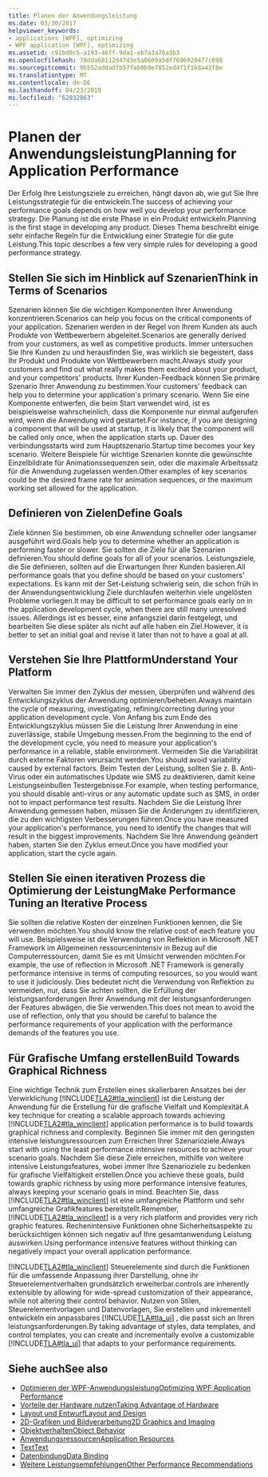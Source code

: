 ```yaml
---
title: Planen der Anwendungsleistung
ms.date: 03/30/2017
helpviewer_keywords:
- applications [WPF], optimizing
- WPF application [WPF], optimizing
ms.assetid: c91bd0c5-a193-46ff-9da1-eb7a3a76a3b3
ms.openlocfilehash: 70dda68112d47d3e5a0609a5df7696920477c698
ms.sourcegitcommit: 9b552addadfb57fab0b9e7852ed4f1f1b8a42f8e
ms.translationtype: MT
ms.contentlocale: de-DE
ms.lasthandoff: 04/23/2019
ms.locfileid: "62032863"
---
```

# <a name="planning-for-application-performance"></a><span data-ttu-id="f4f06-102">Planen der Anwendungsleistung</span><span class="sxs-lookup"><span data-stu-id="f4f06-102">Planning for Application Performance</span></span>
<span data-ttu-id="f4f06-103">Der Erfolg Ihre Leistungsziele zu erreichen, hängt davon ab, wie gut Sie Ihre Leistungsstrategie für die entwickeln.</span><span class="sxs-lookup"><span data-stu-id="f4f06-103">The success of achieving your performance goals depends on how well you develop your performance strategy.</span></span> <span data-ttu-id="f4f06-104">Die Planung ist die erste Phase in ein Produkt entwickeln.</span><span class="sxs-lookup"><span data-stu-id="f4f06-104">Planning is the first stage in developing any product.</span></span> <span data-ttu-id="f4f06-105">Dieses Thema beschreibt einige sehr einfache Regeln für die Entwicklung einer Strategie für die gute Leistung.</span><span class="sxs-lookup"><span data-stu-id="f4f06-105">This topic describes a few very simple rules for developing a good performance strategy.</span></span>  
  
## <a name="think-in-terms-of-scenarios"></a><span data-ttu-id="f4f06-106">Stellen Sie sich im Hinblick auf Szenarien</span><span class="sxs-lookup"><span data-stu-id="f4f06-106">Think in Terms of Scenarios</span></span>  
 <span data-ttu-id="f4f06-107">Szenarien können Sie die wichtigen Komponenten Ihrer Anwendung konzentrieren.</span><span class="sxs-lookup"><span data-stu-id="f4f06-107">Scenarios can help you focus on the critical components of your application.</span></span> <span data-ttu-id="f4f06-108">Szenarien werden in der Regel von Ihrem Kunden als auch Produkte von Wettbewerbern abgeleitet.</span><span class="sxs-lookup"><span data-stu-id="f4f06-108">Scenarios are generally derived from your customers, as well as competitive products.</span></span> <span data-ttu-id="f4f06-109">Immer untersuchen Sie Ihre Kunden zu und herausfinden Sie, was wirklich sie begeistert, dass Ihr Produkt und Produkte von Wettbewerbern macht.</span><span class="sxs-lookup"><span data-stu-id="f4f06-109">Always study your customers and find out what really makes them excited about your product, and your competitors' products.</span></span> <span data-ttu-id="f4f06-110">Ihrer Kunden-Feedback können Sie primäre Szenario Ihrer Anwendung zu bestimmen.</span><span class="sxs-lookup"><span data-stu-id="f4f06-110">Your customers' feedback can help you to determine your application's primary scenario.</span></span> <span data-ttu-id="f4f06-111">Wenn Sie eine Komponente entwerfen, die beim Start verwendet wird, ist es beispielsweise wahrscheinlich, dass die Komponente nur einmal aufgerufen wird, wenn die Anwendung wird gestartet.</span><span class="sxs-lookup"><span data-stu-id="f4f06-111">For instance, if you are designing a component that will be used at startup, it is likely that the component will be called only once, when the application starts up.</span></span> <span data-ttu-id="f4f06-112">Dauer des verbindungsstarts wird zum Hauptszenario.</span><span class="sxs-lookup"><span data-stu-id="f4f06-112">Startup time becomes your key scenario.</span></span> <span data-ttu-id="f4f06-113">Weitere Beispiele für wichtige Szenarien konnte die gewünschte Einzelbildrate für Animationssequenzen sein, oder die maximale Arbeitssatz für die Anwendung zugelassen werden.</span><span class="sxs-lookup"><span data-stu-id="f4f06-113">Other examples of key scenarios could be the desired frame rate for animation sequences, or the maximum working set allowed for the application.</span></span>  
  
## <a name="define-goals"></a><span data-ttu-id="f4f06-114">Definieren von Zielen</span><span class="sxs-lookup"><span data-stu-id="f4f06-114">Define Goals</span></span>  
 <span data-ttu-id="f4f06-115">Ziele können Sie bestimmen, ob eine Anwendung schneller oder langsamer ausgeführt wird.</span><span class="sxs-lookup"><span data-stu-id="f4f06-115">Goals help you to determine whether an application is performing faster or slower.</span></span> <span data-ttu-id="f4f06-116">Sie sollten die Ziele für alle Szenarien definieren.</span><span class="sxs-lookup"><span data-stu-id="f4f06-116">You should define goals for all of your scenarios.</span></span> <span data-ttu-id="f4f06-117">Leistungsziele, die Sie definieren, sollten auf die Erwartungen Ihrer Kunden basieren.</span><span class="sxs-lookup"><span data-stu-id="f4f06-117">All performance goals that you define should be based on your customers' expectations.</span></span> <span data-ttu-id="f4f06-118">Es kann mit der Set-Leistung schwierig sein, die schon früh in der Anwendungsentwicklung Ziele durchlaufen weiterhin viele ungelösten Probleme vorliegen.</span><span class="sxs-lookup"><span data-stu-id="f4f06-118">It may be difficult to set performance goals early on in the application development cycle, when there are still many unresolved issues.</span></span> <span data-ttu-id="f4f06-119">Allerdings ist es besser, eine anfangsziel darin festgelegt, und bearbeiten Sie diese später als nicht auf alle haben ein Ziel.</span><span class="sxs-lookup"><span data-stu-id="f4f06-119">However, it is better to set an initial goal and revise it later than not to have a goal at all.</span></span>  
  
## <a name="understand-your-platform"></a><span data-ttu-id="f4f06-120">Verstehen Sie Ihre Plattform</span><span class="sxs-lookup"><span data-stu-id="f4f06-120">Understand Your Platform</span></span>  
 <span data-ttu-id="f4f06-121">Verwalten Sie immer den Zyklus der messen, überprüfen und während des Entwicklungszyklus der Anwendung optimieren/beheben.</span><span class="sxs-lookup"><span data-stu-id="f4f06-121">Always maintain the cycle of measuring, investigating, refining/correcting during your application development cycle.</span></span> <span data-ttu-id="f4f06-122">Von Anfang bis zum Ende des Entwicklungszyklus müssen Sie die Leistung Ihrer Anwendung in eine zuverlässige, stabile Umgebung messen.</span><span class="sxs-lookup"><span data-stu-id="f4f06-122">From the beginning to the end of the development cycle, you need to measure your application's performance in a reliable, stable environment.</span></span> <span data-ttu-id="f4f06-123">Vermeiden Sie die Variabilität durch externe Faktoren verursacht werden.</span><span class="sxs-lookup"><span data-stu-id="f4f06-123">You should avoid variability caused by external factors.</span></span> <span data-ttu-id="f4f06-124">Beim Testen der Leistung, sollten Sie z. B. Anti-Virus oder ein automatisches Update wie SMS zu deaktivieren, damit keine Leistungseinbußen Testergebnisse.</span><span class="sxs-lookup"><span data-stu-id="f4f06-124">For example, when testing performance, you should disable anti-virus or any automatic update such as SMS, in order not to impact performance test results.</span></span> <span data-ttu-id="f4f06-125">Nachdem Sie die Leistung Ihrer Anwendung gemessen haben, müssen Sie die Änderungen zu identifizieren, die zu den wichtigsten Verbesserungen führen.</span><span class="sxs-lookup"><span data-stu-id="f4f06-125">Once you have measured your application's performance, you need to identify the changes that will result in the biggest improvements.</span></span> <span data-ttu-id="f4f06-126">Nachdem Sie Ihre Anwendung geändert haben, starten Sie den Zyklus erneut.</span><span class="sxs-lookup"><span data-stu-id="f4f06-126">Once you have modified your application, start the cycle again.</span></span>  
  
## <a name="make-performance-tuning-an-iterative-process"></a><span data-ttu-id="f4f06-127">Stellen Sie einen iterativen Prozess die Optimierung der Leistung</span><span class="sxs-lookup"><span data-stu-id="f4f06-127">Make Performance Tuning an Iterative Process</span></span>  
 <span data-ttu-id="f4f06-128">Sie sollten die relative Kosten der einzelnen Funktionen kennen, die Sie verwenden möchten.</span><span class="sxs-lookup"><span data-stu-id="f4f06-128">You should know the relative cost of each feature you will use.</span></span> <span data-ttu-id="f4f06-129">Beispielsweise ist die Verwendung von Reflektion in Microsoft .NET Framework im Allgemeinen ressourcenintensiv in Bezug auf die Computerressourcen, damit Sie es mit Umsicht verwenden möchten.</span><span class="sxs-lookup"><span data-stu-id="f4f06-129">For example, the use of reflection in Microsoft .NET Framework is generally performance intensive in terms of computing resources, so you would want to use it judiciously.</span></span> <span data-ttu-id="f4f06-130">Dies bedeutet nicht die Verwendung von Reflektion zu vermeiden, nur, dass Sie achten sollten, die Erfüllung der leistungsanforderungen Ihrer Anwendung mit der leistungsanforderungen der Features abwägen, die Sie verwenden.</span><span class="sxs-lookup"><span data-stu-id="f4f06-130">This does not mean to avoid the use of reflection, only that you should be careful to balance the performance requirements of your application with the performance demands of the features you use.</span></span>  
  
## <a name="build-towards-graphical-richness"></a><span data-ttu-id="f4f06-131">Für Grafische Umfang erstellen</span><span class="sxs-lookup"><span data-stu-id="f4f06-131">Build Towards Graphical Richness</span></span>  
 <span data-ttu-id="f4f06-132">Eine wichtige Technik zum Erstellen eines skalierbaren Ansatzes bei der Verwirklichung [!INCLUDE[TLA2#tla_winclient](../../../../includes/tla2sharptla-winclient-md.md)] ist die Leistung der Anwendung für die Erstellung für die grafische Vielfalt und Komplexität.</span><span class="sxs-lookup"><span data-stu-id="f4f06-132">A key technique for creating a scalable approach towards achieving [!INCLUDE[TLA2#tla_winclient](../../../../includes/tla2sharptla-winclient-md.md)] application performance is to build towards graphical richness and complexity.</span></span> <span data-ttu-id="f4f06-133">Beginnen Sie immer mit den geringsten intensive leistungsressourcen zum Erreichen Ihrer Szenarioziele.</span><span class="sxs-lookup"><span data-stu-id="f4f06-133">Always start with using the least performance intensive resources to achieve your scenario goals.</span></span> <span data-ttu-id="f4f06-134">Nachdem Sie diese Ziele erreichen, mithilfe von weitere intensive Leistungsfeatures, wobei immer Ihre Szenarioziele zu bedenken für grafische Vielfältigkeit erstellen.</span><span class="sxs-lookup"><span data-stu-id="f4f06-134">Once you achieve these goals, build towards graphic richness by using more performance intensive features, always keeping your scenario goals in mind.</span></span> <span data-ttu-id="f4f06-135">Beachten Sie, dass [!INCLUDE[TLA2#tla_winclient](../../../../includes/tla2sharptla-winclient-md.md)] ist eine umfangreiche Plattform und sehr umfangreiche Grafikfeatures bereitstellt.</span><span class="sxs-lookup"><span data-stu-id="f4f06-135">Remember, [!INCLUDE[TLA2#tla_winclient](../../../../includes/tla2sharptla-winclient-md.md)] is a very rich platform and provides very rich graphic features.</span></span> <span data-ttu-id="f4f06-136">Rechenintensive Funktionen ohne Sicherheitsaspekte zu berücksichtigen können sich negativ auf Ihre gesamtanwendung Leistung auswirken.</span><span class="sxs-lookup"><span data-stu-id="f4f06-136">Using performance intensive features without thinking can negatively impact your overall application performance.</span></span>  
  
 [!INCLUDE[TLA2#tla_winclient](../../../../includes/tla2sharptla-winclient-md.md)] <span data-ttu-id="f4f06-137">Steuerelemente sind durch die Funktionen für die umfassende Anpassung ihrer Darstellung, ohne ihr Steuerelementverhalten grundsätzlich erweiterbar.</span><span class="sxs-lookup"><span data-stu-id="f4f06-137">controls are inherently extensible by allowing for wide-spread customization of their appearance, while not altering their control behavior.</span></span> <span data-ttu-id="f4f06-138">Nutzen von Stilen, Steuerelementvorlagen und Datenvorlagen, Sie erstellen und inkrementell entwickeln ein anpassbares [!INCLUDE[TLA#tla_ui](../../../../includes/tlasharptla-ui-md.md)] , die passt sich an Ihren leistungsanforderungen.</span><span class="sxs-lookup"><span data-stu-id="f4f06-138">By taking advantage of styles, data templates, and control templates, you can create and incrementally evolve a customizable [!INCLUDE[TLA#tla_ui](../../../../includes/tlasharptla-ui-md.md)] that adapts to your performance requirements.</span></span>  
  
## <a name="see-also"></a><span data-ttu-id="f4f06-139">Siehe auch</span><span class="sxs-lookup"><span data-stu-id="f4f06-139">See also</span></span>

- [<span data-ttu-id="f4f06-140">Optimieren der WPF-Anwendungsleistung</span><span class="sxs-lookup"><span data-stu-id="f4f06-140">Optimizing WPF Application Performance</span></span>](optimizing-wpf-application-performance.md)
- [<span data-ttu-id="f4f06-141">Vorteile der Hardware nutzen</span><span class="sxs-lookup"><span data-stu-id="f4f06-141">Taking Advantage of Hardware</span></span>](optimizing-performance-taking-advantage-of-hardware.md)
- [<span data-ttu-id="f4f06-142">Layout und Entwurf</span><span class="sxs-lookup"><span data-stu-id="f4f06-142">Layout and Design</span></span>](optimizing-performance-layout-and-design.md)
- [<span data-ttu-id="f4f06-143">2D-Grafiken und Bildverarbeitung</span><span class="sxs-lookup"><span data-stu-id="f4f06-143">2D Graphics and Imaging</span></span>](optimizing-performance-2d-graphics-and-imaging.md)
- [<span data-ttu-id="f4f06-144">Objektverhalten</span><span class="sxs-lookup"><span data-stu-id="f4f06-144">Object Behavior</span></span>](optimizing-performance-object-behavior.md)
- [<span data-ttu-id="f4f06-145">Anwendungsressourcen</span><span class="sxs-lookup"><span data-stu-id="f4f06-145">Application Resources</span></span>](optimizing-performance-application-resources.md)
- [<span data-ttu-id="f4f06-146">Text</span><span class="sxs-lookup"><span data-stu-id="f4f06-146">Text</span></span>](optimizing-performance-text.md)
- [<span data-ttu-id="f4f06-147">Datenbindung</span><span class="sxs-lookup"><span data-stu-id="f4f06-147">Data Binding</span></span>](optimizing-performance-data-binding.md)
- [<span data-ttu-id="f4f06-148">Weitere Leistungsempfehlungen</span><span class="sxs-lookup"><span data-stu-id="f4f06-148">Other Performance Recommendations</span></span>](optimizing-performance-other-recommendations.md)
